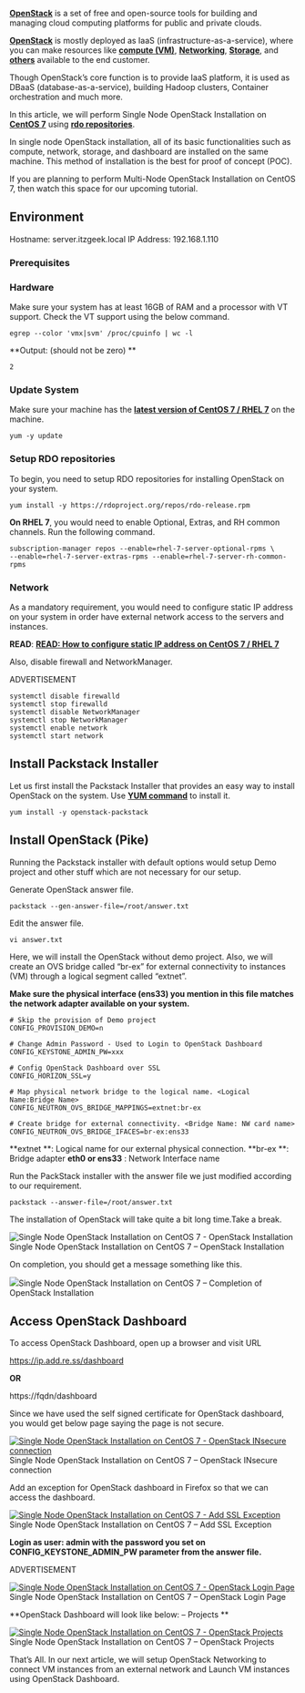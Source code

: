**[OpenStack](https://www.openstack.org/)** is a set of free and open-source tools for building and managing cloud computing platforms for public and private clouds.

**[OpenStack](https://www.itzgeek.com/tag/openstack)** is mostly deployed as IaaS (infrastructure-as-a-service), where you can make resources like **[compute (VM)](https://www.openstack.org/software/releases/ocata/components/nova)**, **[Networking](https://www.openstack.org/software/releases/ocata/components/neutron)**, **[Storage](https://www.openstack.org/software/releases/ocata/components/cinder)**, and **[others](https://docs.openstack.org/install-guide/get-started-with-openstack.html)** available to the end customer.

Though OpenStack’s core function is to provide IaaS platform, it is used as DBaaS (database-as-a-service), building Hadoop clusters, Container orchestration and much more.

In this article, we will perform Single Node OpenStack Installation on **[CentOS 7](https://www.itzgeek.com/tag/centos-7)** using **[rdo repositories](https://www.rdoproject.org/documentation/repositories/)**.

In single node OpenStack installation, all of its basic functionalities such as compute, network, storage, and dashboard are installed on the same machine. This method of installation is the best for proof of concept (POC).

If you are planning to perform Multi-Node OpenStack Installation on CentOS 7, then watch this space for our upcoming tutorial.

Environment
-----------

Hostname: server.itzgeek.local
 IP Address: 192.168.1.110

### Prerequisites

### Hardware

Make sure your system has at least 16GB of RAM and a processor with VT support. Check the VT support using the below command.

    egrep --color 'vmx|svm' /proc/cpuinfo | wc -l

**Output: (should not be zero)
**

    2

### Update System

Make sure your machine has the **[latest version of CentOS 7 / RHEL 7](https://www.itzgeek.com/how-tos/linux/centos-how-tos/how-to-update-centos-7-07-17-2-to-centos-7-3.html)** on the machine.

    yum -y update

### Setup RDO repositories

To begin, you need to setup RDO repositories for installing OpenStack on your system.

    yum install -y https://rdoproject.org/repos/rdo-release.rpm

**On RHEL 7**, you would need to enable Optional, Extras, and RH common channels. Run the following command.

    subscription-manager repos --enable=rhel-7-server-optional-rpms \
    --enable=rhel-7-server-extras-rpms --enable=rhel-7-server-rh-common-rpms

### Network

As a mandatory requirement, you would need to configure static IP address on your system in order have external network access to the servers and instances.

**READ**: **[READ: How to configure static IP address on CentOS 7 / RHEL 7](https://www.itzgeek.com/how-tos/linux/centos-how-tos/how-to-configure-static-ip-address-in-centos-7-rhel-7-fedora-26.html)**

Also, disable firewall and NetworkManager.

ADVERTISEMENT

    systemctl disable firewalld
    systemctl stop firewalld
    systemctl disable NetworkManager
    systemctl stop NetworkManager
    systemctl enable network
    systemctl start network

Install Packstack Installer
---------------------------

Let us first install the Packstack Installer that provides an easy way to install OpenStack on the system. Use **[YUM command](https://www.itzgeek.com/how-tos/linux/centos-how-tos/linux-basics-30-yum-command-examples-for-linux-package-manager.html)** to install it.

    yum install -y openstack-packstack

Install OpenStack (Pike)
------------------------

Running the Packstack installer with default options would setup Demo project and other stuff which are not necessary for our setup.

Generate OpenStack answer file.

    packstack --gen-answer-file=/root/answer.txt

Edit the answer file.

    vi answer.txt

Here, we will install the OpenStack without demo project. Also, we will create an OVS bridge called “br-ex” for external connectivity to instances (VM) through a logical segment called “extnet”.

**Make sure the physical interface (ens33) you mention in this file matches the network adapter available on your system.**

    # Skip the provision of Demo project
    CONFIG_PROVISION_DEMO=n

    # Change Admin Password - Used to Login to OpenStack Dashboard
    CONFIG_KEYSTONE_ADMIN_PW=xxx

    # Config OpenStack Dashboard over SSL
    CONFIG_HORIZON_SSL=y

    # Map physical network bridge to the logical name. <Logical Name:Bridge Name>
    CONFIG_NEUTRON_OVS_BRIDGE_MAPPINGS=extnet:br-ex

    # Create bridge for external connectivity. <Bridge Name: NW card name>
    CONFIG_NEUTRON_OVS_BRIDGE_IFACES=br-ex:ens33

**extnet **: Logical name for our external physical connection.
**br-ex **: Bridge adapter
**eth0 or ens33** : Network Interface name

Run the PackStack installer with the answer file we just modified according to our requirement.

    packstack --answer-file=/root/answer.txt

The installation of OpenStack will take quite a bit long time.Take a break.

![Single Node OpenStack Installation on CentOS 7 - OpenStack Installation](https://www.itzgeek.com/wp-content/uploads/2017/12/Single-Node-OpenStack-Installation-on-CentOS-7-OpenStack-Installation.png)Single Node OpenStack Installation on CentOS 7 – OpenStack Installation

On completion, you should get a message something like this.

[![](https://www.itzgeek.com/wp-content/uploads/2017/12/Single-Node-OpenStack-Installation-on-CentOS-7-Completion-of-OpenStack-Installation-1024x311.png)](https://www.itzgeek.com/wp-content/uploads/2017/12/Single-Node-OpenStack-Installation-on-CentOS-7-Completion-of-OpenStack-Installation.png)Single Node OpenStack Installation on CentOS 7 – Completion of OpenStack Installation

Access OpenStack Dashboard
--------------------------

To access OpenStack Dashboard, open up a browser and visit URL

https://ip.add.re.ss/dashboard

**OR**

https://fqdn/dashboard

Since we have used the self signed certificate for OpenStack dashboard, you would get below page saying the page is not secure.

[![Single Node OpenStack Installation on CentOS 7 - OpenStack INsecure connection](https://www.itzgeek.com/wp-content/uploads/2017/12/Single-Node-OpenStack-Installation-on-CentOS-7-OpenStack-INsecure-connection-1024x556.png)](https://www.itzgeek.com/wp-content/uploads/2017/12/Single-Node-OpenStack-Installation-on-CentOS-7-OpenStack-INsecure-connection.png)Single Node OpenStack Installation on CentOS 7 – OpenStack INsecure connection

Add an exception for OpenStack dashboard in Firefox so that we can access the dashboard.

[![Single Node OpenStack Installation on CentOS 7 - Add SSL Exception](https://www.itzgeek.com/wp-content/uploads/2017/12/Single-Node-OpenStack-Installation-on-CentOS-7-Add-SSL-Exception-1024x558.png)](https://www.itzgeek.com/wp-content/uploads/2017/12/Single-Node-OpenStack-Installation-on-CentOS-7-Add-SSL-Exception.png)Single Node OpenStack Installation on CentOS 7 – Add SSL Exception

**Login as user: admin with the password you set on CONFIG\_KEYSTONE\_ADMIN\_PW parameter from the answer file.**

ADVERTISEMENT

 [![Single Node OpenStack Installation on CentOS 7 - OpenStack Login Page](https://www.itzgeek.com/wp-content/uploads/2017/12/Single-Node-OpenStack-Installation-on-CentOS-7-OpenStack-Login-Page-1024x557.png)](https://www.itzgeek.com/wp-content/uploads/2017/12/Single-Node-OpenStack-Installation-on-CentOS-7-OpenStack-Login-Page.png)Single Node OpenStack Installation on CentOS 7 – OpenStack Login Page

**OpenStack Dashboard will look like below: – Projects
**

[![Single Node OpenStack Installation on CentOS 7 - OpenStack Projects](https://www.itzgeek.com/wp-content/uploads/2017/12/Single-Node-OpenStack-Installation-on-CentOS-7-OpenStack-Projects-1024x557.png)](https://www.itzgeek.com/wp-content/uploads/2017/12/Single-Node-OpenStack-Installation-on-CentOS-7-OpenStack-Projects.png)Single Node OpenStack Installation on CentOS 7 – OpenStack Projects

That’s All. In our next article, we will setup OpenStack Networking to connect VM instances from an external network and Launch VM instances using OpenStack Dashboard.